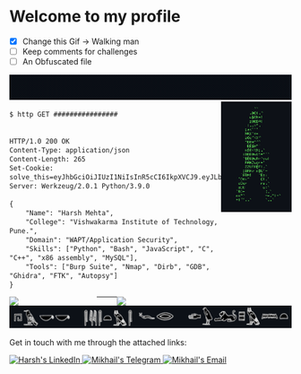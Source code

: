 # Welcome to my profile



<!-- img src="https://github.com/1n40/temp/blob/master/intro.gif?raw=true" width="50%">
<img src="https://github.com/1n40/temp/blob/master/intro.gif?raw=true" width="30%"-->

                                                                                  
                                                                                  
                                                                                  
- [x] Change this Gif -> Walking man
- [ ] Keep comments for challenges
- [ ] An Obfuscated file

<!-- img src="https://github.com/1n40/temp/blob/master/image.png?raw=true" style="width:50%"-->

<img src="https://github.com/1n40/temp/blob/master/intro.gif?raw=true">

<!-- img src="https://github.com/1n40/temp/blob/master/top-bt.png?raw=true" align="right" style="width:50%" -->


<!-- img src="https://github.com/1n40/temp/blob/master/bott.png?raw=true" align="right" style="width:50%" -->
 
<img src="https://github.com/1n40/temp/blob/master/walk.gif?raw=true" align="right" width="25%">


```http
$ http GET ################


HTTP/1.0 200 OK
Content-Type: application/json
Content-Length: 265
Set-Cookie: solve_this=eyJhbGciOiJIUzI1NiIsInR5cCI6IkpXVCJ9.eyJLbm9jay1Lbm9jayI6Imh0dHBzOi8vd3d3LnlvdXR1YmUuY29tL3dhdGNoP3Y9ZFF3NHc5V2dYY1EiLCJTaXgtdGltZXMiOiJWbXBLTkZVeFJYaFVXR2hUWW1zMVdGbFhlSGRXUm14VlVtdDBWbEpzYkROV1YzUkxWVVpXVlUxRWF6MD0ifQ.VM0XbrnYGuZ4H1WWOWoQuGcYhCX6403FpFtGiAxsBeU
Server: Werkzeug/2.0.1 Python/3.9.0

{
    "Name": "Harsh Mehta",
    "College": "Vishwakarma Institute of Technology, Pune.", 
    "Domain": "WAPT/Application Security", 
    "Skills": ["Python", "Bash", "JavaScript", "C", "C++", "x86 assembly", "MySQL"], 
    "Tools": ["Burp Suite", "Nmap", "Dirb", "GDB", "Ghidra", "FTK", "Autopsy"]
}
```


    
    

<img align="left" width="31%" src="https://github-readme-stats.vercel.app/api/top-langs/?username=1n40&&show_icons=true&hide_border=true&theme=blue-green"/>


<img align="right" width="62%" src="https://github-readme-stats.vercel.app/api?username=1n40&count_private=true&show_icons=true&hide_border=true&theme=blue-green" href="https://github.com/1n40"/>

---

<img src="https://github.com/1n40/temp/blob/master/sleek.png?raw=true">

Get in touch with me through the attached links:  

<a href="https://www.linkedin.com/in/harsh-mehta-a74283198/">
  <img alt="Harsh's LinkedIn" src="https://img.shields.io/badge/-LinkedIn-1A4730?style=flat-square&logo=Linkedin&logoColor=white" />
</a>
<a href="https://t.me/frozrt">
  <img alt="Mikhail's Telegram" src="https://img.shields.io/badge/-Telegram-1A4730?style=flat-square&logo=Telegram&logoColor=white" />
</a>
<a href="mailto:harsh227011@gmail.com">
  <img alt="Mikhail's Email" src="https://img.shields.io/badge/-E--mail-1A4730?style=flat-square&logo=Gmail&logoColor=white" />
</a>
